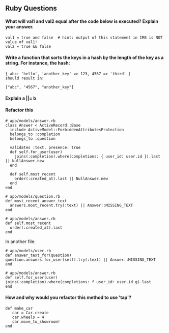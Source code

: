 ## Ruby Questions

#### What will val1 and val2 equal after the code below is executed? Explain your answer.

```
val1 = true and false  # hint: output of this statement in IRB is NOT value of val1!
val2 = true && false
```

#### Write a function that sorts the keys in a hash by the length of the key as a string. For instance, the hash:

```
{ abc: 'hello', 'another_key' => 123, 4567 => 'third' }
should result in:

["abc", "4567", "another_key"]
```

#### Explain a ||= b

#### Refactor this
```
# app/models/answer.rb
class Answer < ActiveRecord::Base
  include ActiveModel::ForbiddenAttributesProtection
  belongs_to :completion
  belongs_to :question

  validates :text, presence: true
  def self.for_user(user)
    joins(:completion).where(completions: { user_id: user.id }).last || NullAnswer.new
  end

  def self.most_recent
    order(:created_at).last || NullAnswer.new
  end
end
```
```
# app/models/question.rb
def most_recent_answer_text
  answers.most_recent.try(:text) || Answer::MISSING_TEXT
end
```

```
# app/models/answer.rb
def self.most_recent
  order(:created_at).last
end
```
In another file:
```
# app/models/user.rb
def answer_text_for(question)
question.answers.for_user(self).try(:text) || Answer::MISSING_TEXT
end
```
```
# app/models/answer.rb
def self.for_user(user)
joins(:completion).where(completions: f user_id: user.id g).last
end
```


#### How and why would you refactor this method to use 'tap'?
```
def make_car
   car = Car.create
   car.wheels = 4
   car.move_to_showroom!
end
```

